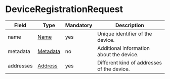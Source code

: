 # DeviceRegistrationRequest

Field | Type | Mandatory | Description
--- | --- | --- | ---
name | [Name](../primitives.md#Name) | yes | Unique identifier of the device.
metadata | [Metadata](../data-models/metadata.md) | no | Additional information about the device.
addresses | [Address](../primitives.md#Address) | yes | Different kind of addresses of the device.